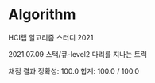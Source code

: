 # Algorithm
HCI랩 알고리즘 스터디 2021

2021.07.09
스택/큐-level2 다리를 지나는 트럭

채점 결과
정확성: 100.0
합계: 100.0 / 100.0